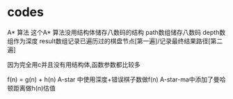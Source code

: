 # codes
A* 算法
这个A* 算法没用结构体储存八数码的结构
path数组储存八数码
depth数组作为深度
result数组记录已遍历过的棋盘节点[第一遍]/记录最终结果路径[第二遍]

因为完全用c并且没有用结构体,函数参数都比较多

f(n) = g(n) + h(n)
A-star 中使用深度+错误棋子数做f(n)
A-star-ma中添加了曼哈顿距离做h(n)估值
